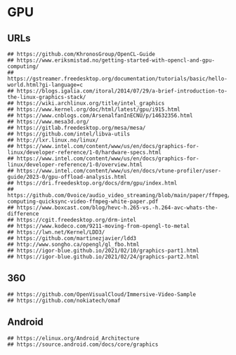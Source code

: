 GPU
===

## URLs

    ## https://github.com/KhronosGroup/OpenCL-Guide
    ## https://www.eriksmistad.no/getting-started-with-opencl-and-gpu-computing/
    ## https://gstreamer.freedesktop.org/documentation/tutorials/basic/hello-world.html?gi-language=c
    ## https://blogs.igalia.com/itoral/2014/07/29/a-brief-introduction-to-the-linux-graphics-stack/
    ## https://wiki.archlinux.org/title/intel_graphics
    ## https://www.kernel.org/doc/html/latest/gpu/i915.html
    ## https://www.cnblogs.com/ArsenalfanInECNU/p/14632356.html
    ## https://www.mesa3d.org/
    ## https://gitlab.freedesktop.org/mesa/mesa/
    ## https://github.com/intel/libva-utils
    ## http://lxr.linux.no/linux/
    ## https://www.intel.com/content/www/us/en/docs/graphics-for-linux/developer-reference/1-0/hardware-specs.html
    ## https://www.intel.com/content/www/us/en/docs/graphics-for-linux/developer-reference/1-0/overview.html
    ## https://www.intel.com/content/www/us/en/docs/vtune-profiler/user-guide/2023-0/gpu-offload-analysis.html
    ## https://dri.freedesktop.org/docs/drm/gpu/index.html
    ## https://github.com/0voice/audio_video_streaming/blob/main/paper/ffmpeg/cloud-computing-quicksync-video-ffmpeg-white-paper.pdf
    ## https://www.boxcast.com/blog/hevc-h.265-vs.-h.264-avc-whats-the-difference
    ## https://cgit.freedesktop.org/drm-intel
    ## https://www.kodeco.com/9211-moving-from-opengl-to-metal
    ## https://lwn.net/Kernel/LDD3/
    ## https://github.com/martinezjavier/ldd3
    ## http://www.songho.ca/opengl/gl_fbo.html
    ## https://igor-blue.github.io/2021/02/10/graphics-part1.html
    ## https://igor-blue.github.io/2021/02/24/graphics-part2.html
    
## 360

    ## https://github.com/OpenVisualCloud/Immersive-Video-Sample
    ## https://github.com/nokiatech/omaf
    
## Android

    ## https://elinux.org/Android_Architecture
    ## https://source.android.com/docs/core/graphics
    
    
  
  
  
